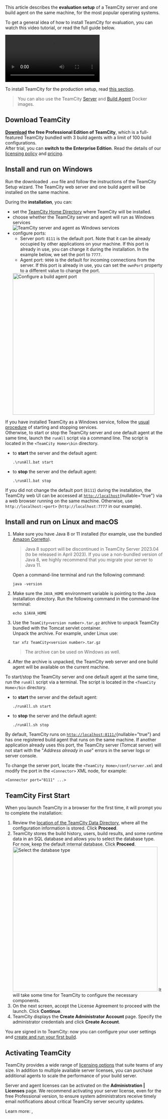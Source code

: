 [//]: # (title: Quick Setup Guide)
[//]: # (auxiliary-id: Quick Setup Guide)

This article describes the __evaluation setup__ of a TeamCity server and one build agent on the same machine, for the most popular operating systems.

To get a general idea of how to install TeamCity for evaluation, you can watch this video tutorial, or read the full guide below.

<video src="https://youtu.be/5Akqy-vEFr0"
       title="TeamCity Installation and initial setup"/>

To install TeamCity for the production setup, read [this section](install-and-start-teamcity-server.md).

>You can also use the TeamCity [Server](https://hub.docker.com/r/jetbrains/teamcity-server/) and [Build Agent](https://hub.docker.com/r/jetbrains/teamcity-agent/) Docker images.

## Download TeamCity

__[Download](https://www.jetbrains.com/teamcity/download/) the free Professional Edition of TeamCity__, which is a full-featured TeamCity bundled with 3 build agents with a limit of 100 build configurations.  
After trial, you can __switch to the Enterprise Edition__. Read the details of our [licensing policy](licensing-policy.md) and [pricing](https://www.jetbrains.com/teamcity/buy/).

## Install and run on Windows

Run the downloaded `.exe` file and follow the instructions of the TeamCity Setup wizard. The TeamCity web server and one build agent will be installed on the same machine.

During the __installation__, you can:
* set the [TeamCity Home Directory](teamcity-home-directory.md) where TeamCity will be installed.
* choose whether the TeamCity server and agent will run as Windows services    
   <img src="installAsWinServicepng.png" alt="TeamCity server and agent as Windows services"/>
* configure ports:      
   * Server port: `8111` is the default port. Note that it can be already occupied by other applications on your machine. If this port is already in use, you can change it during the installation. In the example below, we set the port to `7777`.
   * Agent port: `9090` is the default for incoming connections from the server. If this port is already in use, you can set the `ownPort` property to a different value to change the port.   
   <img src="configure-agent-port.png" alt="Configure a build agent port" width="450"/>
     
If you have installed TeamCity as a Windows service, follow the [usual procedure](https://bit.ly/2yJF87R) of starting and stopping services.  
Otherwise, to start or stop the TeamCity server and one default agent at the same time, launch the `runAll` script via a command line. The script is located in the `<TeamCity Home>\bin` directory.

* to __start__ the server and the default agent:
    ```Shell
    .\runAll.bat start
    ```
* to __stop__ the server and the default agent:
    ```Shell
    .\runAll.bat stop
    ```

If you did not change the default port (`8111`) during the installation, the TeamCity web UI can be accessed at [`http://localhost`](http://localhost/){nullable="true"} via a web browser running on the same machine. Otherwise, use `http://localhost:<port>` (`http://localhost:7777` in our example).

## Install and run on Linux and macOS

1. Make sure you have Java 8 or 11 installed (for example, use the bundled [Amazon Corretto](https://aws.amazon.com/corretto/)).   
   >Java 8 support will be discontinued in TeamCity Server 2023.04 (to be released in April 2023). If you use a non-bundled version of Java 8, we highly recommend that you migrate your server to Java 11.
   
   Open a command-line terminal and run the following command:   
    ```Shell
    java -version
    ```
2. Make sure the `JAVA_HOME` environment variable is pointing to the Java installation directory. Run the following command in the command-line terminal:   
    ```Shell
    echo $JAVA_HOME
    ```
3. Use the `TeamCity<version number>.tar.gz` archive to unpack TeamCity bundled with the Tomcat servlet container.   
   Unpack the archive. For example, under Linux use:   
   ```Shell
   tar xfz TeamCity<version number>.tar.gz
   ```
   >The archive can be used on Windows as well.
4. After the archive is unpacked, the TeamCity web server and one build agent will be available on the current machine.

To start/stop the TeamCity server and one default agent at the same time, run the `runAll` script via a terminal. The script is located in the `<TeamCity Home>/bin` directory.

* to __start__ the server and the default agent:
    ```Shell
    ./runAll.sh start
    ```
* to __stop__ the server and the default agent:
    ```Shell
    ./runAll.sh stop
    ```

By default, TeamCity runs on [`http://localhost:8111/`](http://localhost:8111/){nullable="true"} and has one registered build agent that runs on the same machine. If another application already uses this port, the TeamCity server (Tomcat server) will not start with the "_Address already in use_" errors in the server logs or server console.

To change the server port, locate the `<TeamCity Home>/conf/server.xml` and modify the port in the `<Connector>` XML node, for example:

```Shell
<Connector port="8111" ...>

```

## TeamCity First Start

When you launch TeamCity in a browser for the first time, it will prompt you to complete the installation:
1. Review the [location of the TeamCity Data Directory](teamcity-data-directory.md#Configuring+Location), where all the configuration information is stored. Click __Proceed__.
2. TeamCity stores the build history, users, build results, and some runtime data in an SQL database and allows you to select the database type.   
   For now, keep the default internal database. Click __Proceed__.   
   <img src="default-DB.png" dark-src="default-DB_dark.png" alt="Select the database type" width="460" border-effect="line"/>
   It will take some time for TeamCity to configure the necessary components.
3. On the next screen, accept the License Agreement to proceed with the launch. Click __Continue__.
4. TeamCity displays the __Create Administrator Account__ page. Specify the administrator credentials and click __Create Account__.  

You are signed in to TeamCity: now you can configure your user settings and [create and run your first build](configure-and-run-your-first-build.md).


## Activating TeamCity

TeamCity provides a wide range of [licensing options](https://www.jetbrains.com/teamcity/buy/#on-premises) that suite teams of any size. In addition to multiple available server licenses, you can purchase additional agents to scale the performance of your build server.

Server and agent licenses can be activated on the **Administration | Licenses** page. We recommend activating your server license, even for the free Professional version, to ensure system administrators receive timely email notifications about critical TeamCity server security updates.

Learn more: [](licensing-policy.md), [](manage-teamcity-license.md)